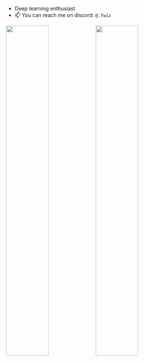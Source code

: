 

- Deep learning enthusiast 
- 📫 You can reach me on discord: `@.fwiz`
<!--
**fwizzz/fwizzz** is a ✨ _special_ ✨ repository because its `README.md` (this file) appears on your GitHub profile.

Here are some ideas to get you started:

- 🔭 I’m currently working on ...
- 🌱 I’m currently learning ...
- 👯 I’m looking to collaborate on ...
- 🤔 I’m looking for help with ...
- 💬 Ask me about ...
- 📫 How to reach me: ...
- 😄 Pronouns: ...
- ⚡ Fun fact: ...
-->

<a href="https://github.com/fvviz">
    <img align="left" width="48%" src="https://github-readme-stats.vercel.app/api?username=fvviz&show_icons=true&theme=radical&hide_border=true" />
    <img width="48%" src="https://github-readme-stats.vercel.app/api/top-langs/?username=fvviz&theme=radical&hide_border=true&layout=compact&card_width=445&bg_color=00000000" />
</a>





